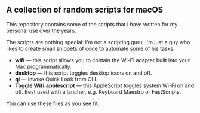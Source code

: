 ## A collection of random scripts for macOS

This repository contains some of the scripts that I have written for my personal use over the years.

The scripts are nothing special: I'm not a scripting guru, I'm just a guy who likes to create small snippets of code to automate some of his tasks.

* **wifi** — this script allows you to contain the Wi-Fi adapter built into your Mac programmatically.
* **desktop** — this script toggles desktop icons on and off.
* **ql** — invoke Quick Look from CLI.
* **Toggle Wifi.applescript** — this AppleScript toggles system Wi-Fi on and off. Best used with a lancher, e.g. Keyboard Maestro or FastScripts.

You can use these files as you see fit. 
